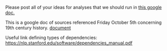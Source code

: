 Please post all of your ideas for analyses that we should run in 
[this google doc.](https://docs.google.com/document/d/1Xb7tJ-dF0TPNnOaeZOEkS_ICxzvKrmpJc6PonTGjRfQ/edit)

This is a google doc of sources referenced Friday October 5th concerning
 19th century history. [document](https://docs.google.com/document/d/12j3krJ7WObKceBReRMEFT3X1xyFtuHkoQOgpleVnlQ0/edit?usp=sharing)

Useful link defining types of dependencies: https://nlp.stanford.edu/software/dependencies_manual.pdf
